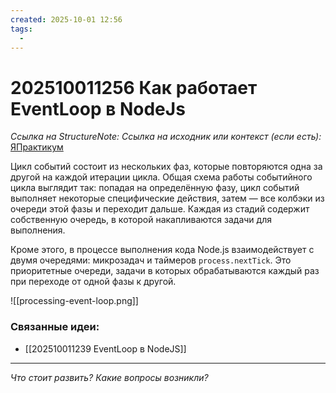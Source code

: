 ```yaml
---
created: 2025-10-01 12:56
tags:
  -
---
```

# 202510011256 Как работает EventLoop в NodeJs

*Ссылка на StructureNote:* 
*Ссылка на исходник или контекст (если есть):* [ЯПрактикум](https://practicum.yandex.ru/learn/backend-nodejs/courses/16b47298-e20d-4fde-9619-1ab305039a00/sprints/564238/topics/57910525-b12b-4241-8764-6b23c37a80fc/lessons/ab756091-2cb0-4eb3-b2bf-0a380c6ef032/)

Цикл событий состоит из нескольких фаз, которые повторяются одна за другой на каждой итерации цикла. Общая схема работы событийного цикла выглядит так: попадая на определённую фазу, цикл событий выполняет некоторые специфические действия, затем — все колбэки из очереди этой фазы и переходит дальше. Каждая из стадий содержит собственную очередь, в которой накапливаются задачи для выполнения.

Кроме этого, в процессе выполнения кода Node.js взаимодействует с двумя очередями: микрозадач и таймеров `process.nextTick`. Это приоритетные очереди, задачи в которых обрабатываются каждый раз при переходе от одной фазы к другой.

![[processing-event-loop.png]]

### Связанные идеи:

* [[202510011239 EventLoop в NodeJS]]
---

*Что стоит развить? Какие вопросы возникли?*
